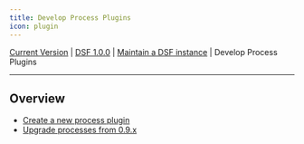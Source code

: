 ```yaml
---
title: Develop Process Plugins
icon: plugin
---
```

 [Current Version](/stable/) | [DSF 1.0.0](/versions/v1.0.0/) | [Maintain a DSF instance](/versions/v1.0.0/maintain/) | Develop Process Plugins

---

## Overview
- [Create a new process plugin](create)
- [Upgrade processes from 0.9.x](upgrade-from-0)